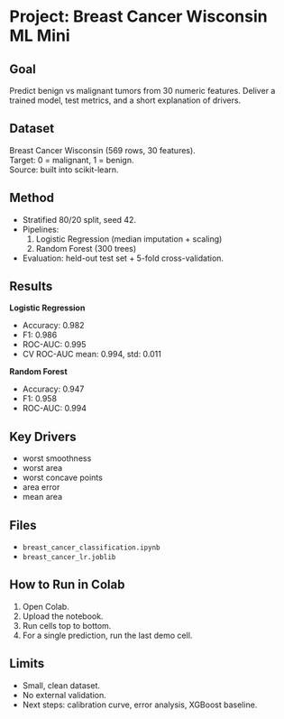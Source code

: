 # Project: Breast Cancer Wisconsin ML Mini

## Goal
Predict benign vs malignant tumors from 30 numeric features. Deliver a trained model, test metrics, and a short explanation of drivers.

## Dataset
Breast Cancer Wisconsin (569 rows, 30 features).  
Target: 0 = malignant, 1 = benign.  
Source: built into scikit-learn.

## Method
- Stratified 80/20 split, seed 42.  
- Pipelines:  
  1. Logistic Regression (median imputation + scaling)  
  2. Random Forest (300 trees)  
- Evaluation: held-out test set + 5-fold cross-validation.  

## Results
**Logistic Regression**  
- Accuracy: 0.982  
- F1: 0.986  
- ROC-AUC: 0.995  
- CV ROC-AUC mean: 0.994, std: 0.011  

**Random Forest**  
- Accuracy: 0.947  
- F1: 0.958  
- ROC-AUC: 0.994  

## Key Drivers
- worst smoothness  
- worst area  
- worst concave points  
- area error  
- mean area  

## Files
- `breast_cancer_classification.ipynb`  
- `breast_cancer_lr.joblib`  

## How to Run in Colab
1. Open Colab.  
2. Upload the notebook.  
3. Run cells top to bottom.  
4. For a single prediction, run the last demo cell.  

## Limits
- Small, clean dataset.  
- No external validation.  
- Next steps: calibration curve, error analysis, XGBoost baseline.  
